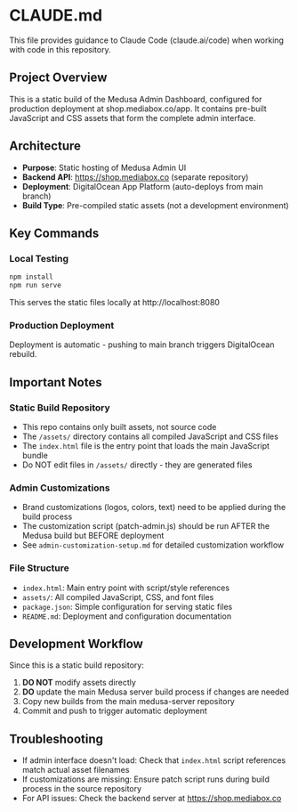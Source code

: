 # CLAUDE.md

This file provides guidance to Claude Code (claude.ai/code) when working with code in this repository.

## Project Overview

This is a static build of the Medusa Admin Dashboard, configured for production deployment at shop.mediabox.co/app. It contains pre-built JavaScript and CSS assets that form the complete admin interface.

## Architecture

- **Purpose**: Static hosting of Medusa Admin UI
- **Backend API**: https://shop.mediabox.co (separate repository)
- **Deployment**: DigitalOcean App Platform (auto-deploys from main branch)
- **Build Type**: Pre-compiled static assets (not a development environment)

## Key Commands

### Local Testing
```bash
npm install
npm run serve
```
This serves the static files locally at http://localhost:8080

### Production Deployment
Deployment is automatic - pushing to main branch triggers DigitalOcean rebuild.

## Important Notes

### Static Build Repository
- This repo contains only built assets, not source code
- The `/assets/` directory contains all compiled JavaScript and CSS files
- The `index.html` file is the entry point that loads the main JavaScript bundle
- Do NOT edit files in `/assets/` directly - they are generated files

### Admin Customizations
- Brand customizations (logos, colors, text) need to be applied during the build process
- The customization script (patch-admin.js) should be run AFTER the Medusa build but BEFORE deployment
- See `admin-customization-setup.md` for detailed customization workflow

### File Structure
- `index.html`: Main entry point with script/style references
- `assets/`: All compiled JavaScript, CSS, and font files
- `package.json`: Simple configuration for serving static files
- `README.md`: Deployment and configuration documentation

## Development Workflow

Since this is a static build repository:
1. **DO NOT** modify assets directly
2. **DO** update the main Medusa server build process if changes are needed
3. Copy new builds from the main medusa-server repository
4. Commit and push to trigger automatic deployment

## Troubleshooting

- If admin interface doesn't load: Check that `index.html` script references match actual asset filenames
- If customizations are missing: Ensure patch script runs during build process in the source repository
- For API issues: Check the backend server at https://shop.mediabox.co
